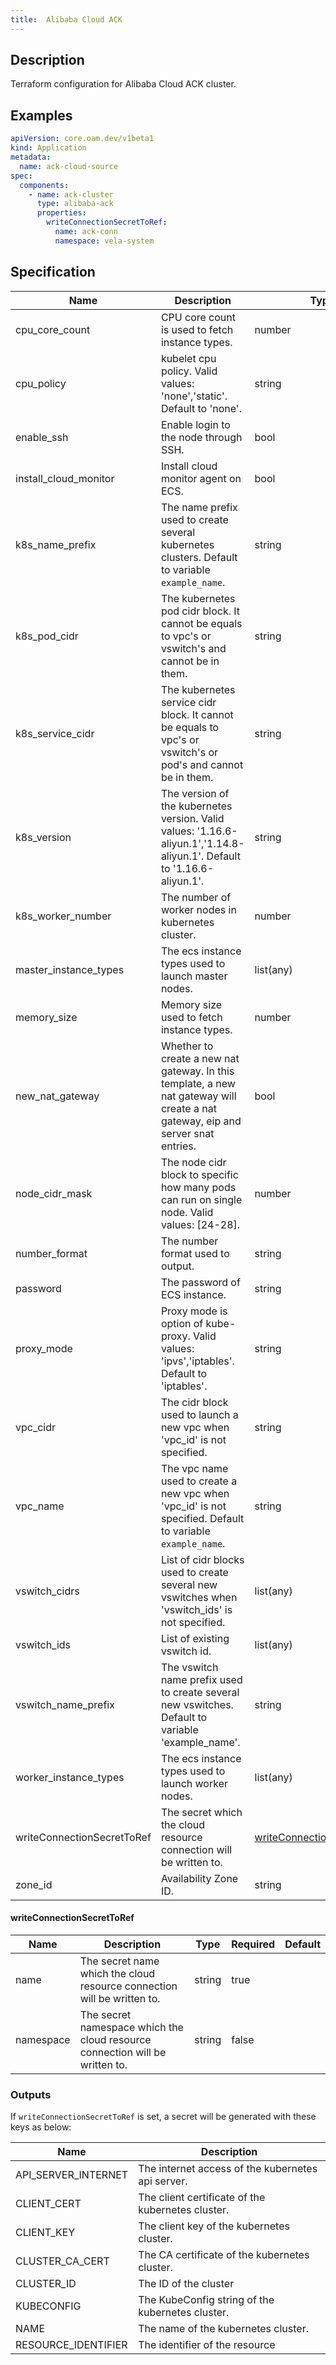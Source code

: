 ```yaml
---
title:  Alibaba Cloud ACK
---
```


## Description

Terraform configuration for Alibaba Cloud ACK cluster.

## Examples

```yaml
apiVersion: core.oam.dev/v1beta1
kind: Application
metadata:
  name: ack-cloud-source
spec:
  components:
    - name: ack-cluster
      type: alibaba-ack
      properties:
        writeConnectionSecretToRef:
          name: ack-conn
          namespace: vela-system
```

## Specification


 Name | Description | Type | Required | Default 
 ------------ | ------------- | ------------- | ------------- | ------------- 
 cpu_core_count | CPU core count is used to fetch instance types. | number | false |  
 cpu_policy | kubelet cpu policy. Valid values: 'none','static'. Default to 'none'. | string | false |  
 enable_ssh | Enable login to the node through SSH. | bool | false |  
 install_cloud_monitor | Install cloud monitor agent on ECS. | bool | false |  
 k8s_name_prefix | The name prefix used to create several kubernetes clusters. Default to variable `example_name`. | string | false |  
 k8s_pod_cidr | The kubernetes pod cidr block. It cannot be equals to vpc's or vswitch's and cannot be in them. | string | false |  
 k8s_service_cidr | The kubernetes service cidr block. It cannot be equals to vpc's or vswitch's or pod's and cannot be in them. | string | false |  
 k8s_version | The version of the kubernetes version.  Valid values: '1.16.6-aliyun.1','1.14.8-aliyun.1'. Default to '1.16.6-aliyun.1'. | string | false |  
 k8s_worker_number | The number of worker nodes in kubernetes cluster. | number | false |  
 master_instance_types | The ecs instance types used to launch master nodes. | list(any) | false |  
 memory_size | Memory size used to fetch instance types. | number | false |  
 new_nat_gateway | Whether to create a new nat gateway. In this template, a new nat gateway will create a nat gateway, eip and server snat entries. | bool | false |  
 node_cidr_mask | The node cidr block to specific how many pods can run on single node. Valid values: [24-28]. | number | false |  
 number_format | The number format used to output. | string | false |  
 password | The password of ECS instance. | string | false |  
 proxy_mode | Proxy mode is option of kube-proxy. Valid values: 'ipvs','iptables'. Default to 'iptables'. | string | false |  
 vpc_cidr | The cidr block used to launch a new vpc when 'vpc_id' is not specified. | string | false |  
 vpc_name | The vpc name used to create a new vpc when 'vpc_id' is not specified. Default to variable `example_name`. | string | false |  
 vswitch_cidrs | List of cidr blocks used to create several new vswitches when 'vswitch_ids' is not specified. | list(any) | false |  
 vswitch_ids | List of existing vswitch id. | list(any) | false |  
 vswitch_name_prefix | The vswitch name prefix used to create several new vswitches. Default to variable 'example_name'. | string | false |  
 worker_instance_types | The ecs instance types used to launch worker nodes. | list(any) | false |  
 writeConnectionSecretToRef | The secret which the cloud resource connection will be written to. | [writeConnectionSecretToRef](#writeConnectionSecretToRef) | false |  
 zone_id | Availability Zone ID. | string | false |  


#### writeConnectionSecretToRef

 Name | Description | Type | Required | Default 
 ------------ | ------------- | ------------- | ------------- | ------------- 
 name | The secret name which the cloud resource connection will be written to. | string | true |  
 namespace | The secret namespace which the cloud resource connection will be written to. | string | false |  


### Outputs

If `writeConnectionSecretToRef` is set, a secret will be generated with these keys as below:

 Name | Description 
 ------------ | ------------- 
 API_SERVER_INTERNET | The internet access of the kubernetes api server.
 CLIENT_CERT | The client certificate of the kubernetes cluster.
 CLIENT_KEY | The client key of the kubernetes cluster.
 CLUSTER_CA_CERT | The CA certificate of the kubernetes cluster.
 CLUSTER_ID | The ID of the cluster
 KUBECONFIG | The KubeConfig string of the kubernetes cluster.
 NAME | The name of the kubernetes cluster.
 RESOURCE_IDENTIFIER | The identifier of the resource
